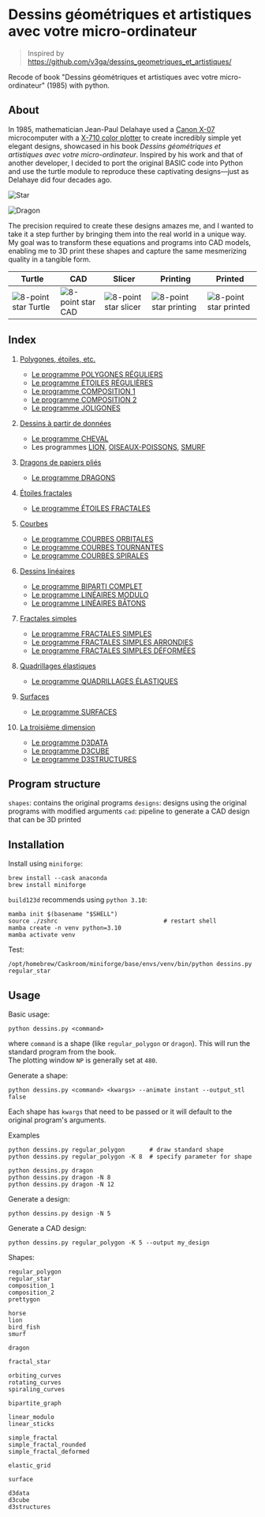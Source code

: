 # Dessins géométriques et artistiques avec votre micro-ordinateur
> Inspired by https://github.com/v3ga/dessins_geometriques_et_artistiques/  

Recode of book "Dessins géométriques et artistiques avec votre micro-ordinateur" (1985) with python.

## About
In 1985, mathematician Jean-Paul Delahaye used a [Canon X-07](https://en.wikipedia.org/wiki/Canon_X-07) microcomputer with a [X-710 color plotter](https://www.youtube.com/watch?v=JWhNcsYoXQ0) to create incredibly simple yet elegant designs, showcased in his book _Dessins géométriques et artistiques avec votre micro-ordinateur_. Inspired by his work and that of another developer, I decided to port the original BASIC code into Python and use the turtle module to reproduce these captivating designs—just as Delahaye did four decades ago.

![Star](/img/example_star.png)

![Dragon](/img/example_dragon.png)

The precision required to create these designs amazes me, and I wanted to take it a step further by bringing them into the real world in a unique way. My goal was to transform these equations and programs into CAD models, enabling me to 3D print these shapes and capture the same mesmerizing quality in a tangible form.

| Turtle   | CAD     | Slicer   | Printing |  Printed |
| -------- | ------- | -------- | -------- | -------- |
| ![8-point star Turtle](/img/star8_turtle.png) | ![8-point star CAD](/img/star8_cad.png) | ![8-point star slicer](/img/star8_slicer.png) | ![8-point star printing](/img/star8_printing.png) | ![8-point star printed](/img/star8_printed.png) |

## Index
1. [Polygones, étoiles, etc.](./shapes/polygons_stars/)
   * [Le programme POLYGONES RÉGULIERS](./shapes/polygons_stars/regular_polygon.py)
    * [Le programme ÉTOILES RÉGULIÈRES](./shapes/polygons_stars/regular_star.py)
    * [Le programme COMPOSITION 1](./shapes/polygons_stars/composition_1.py)
    * [Le programme COMPOSITION 2](./shapes/polygons_stars/composition_2.py)
    * [Le programme JOLIGONES](./shapes/polygons_stars/prettygon.py)

2. [Dessins à partir de données](./shapes/designs_from_data/)
    * [Le programme CHEVAL](./shapes/designs_from_data/horse.py)
    * Les programmes [LION](./shapes/designs_from_data/lion.py), [OISEAUX-POISSONS](./shapes/designs_from_data/bird_fish.py), [SMURF](./shapes/designs_from_data/smurf.py)

3. [Dragons de papiers pliés](./shapes/folding_paper_dragons/)
   * [Le programme DRAGONS](./shapes/folding_paper_dragons/dragon.py)

4. [Étoiles fractales](./shapes/fractal_stars/)
   * [Le programme ÉTOILES FRACTALES](./shapes/fractal_stars/fractal_star.py)

5. [Courbes](./shapes/curves/)
    * [Le programme COURBES ORBITALES](./shapes/curves/orbiting_curves.py)
    * [Le programme COURBES TOURNANTES](./shapes/curves/rotating_curves.py)
    * [Le programme COURBES SPIRALES](./shapes/curves/spiraling_curves.py)

6. [Dessins linéaires](./shapes/linear_designs/)
    * [Le programme BIPARTI COMPLET](./shapes/linear_designs/complete_bipartite_graph.py)
    * [Le programme LINÉAIRES MODULO](./shapes/linear_designs/linear_modulo.py)
    * [Le programme LINÉAIRES BÂTONS](./shapes/linear_designs/linear_sticks.py)

7. [Fractales simples](./shapes/simple_fractals/)
    * [Le programme FRACTALES SIMPLES](./shapes/simple_fractals/simple_fractal.py)
    * [Le programme FRACTALES SIMPLES ARRONDIES](./shapes/simple_fractals/simple_fractal_rounded.py)
    * [Le programme FRACTALES SIMPLES DÉFORMÉES](./shapes/simple_fractals/simple_fractal_deformed.py)

8. [Quadrillages élastiques](./shapes/elastic_grids/)
   * [Le programme QUADRILLAGES ÉLASTIQUES](./shapes/elastic_grids/elastic_grid.py)

9. [Surfaces](./shapes/surfaces/)
   * [Le programme SURFACES](./shapes/surfaces/surface.py)

10. [La troisième dimension](./shapes/third_dimension/)
    * [Le programme D3DATA](./shapes/third_dimension/d3data.py)
    * [Le programme D3CUBE](./shapes/third_dimension/d3cube.py)
    * [Le programme D3STRUCTURES](./shapes/third_dimension/d3structures.py)

## Program structure
`shapes`: contains the original programs
`designs`: designs using the original programs with modified arguments
`cad`: pipeline to generate a CAD design that can be 3D printed

## Installation
Install using `miniforge`:
```
brew install --cask anaconda
brew install miniforge
```
`build123d` recommends using `python 3.10`:
```
mamba init $(basename "$SHELL")
source ./zshrc                              # restart shell
mamba create -n venv python=3.10
mamba activate venv
```
Test:
```
/opt/homebrew/Caskroom/miniforge/base/envs/venv/bin/python dessins.py regular_star
```

## Usage
Basic usage:
```
python dessins.py <command>
```
where `command` is a shape (like `regular_polygon` or `dragon`).
This will run the standard program from the book.  
The plotting window `NP` is generally set at `480`.

Generate a shape:
```
python dessins.py <command> <kwargs> --animate instant --output_stl false
```
Each shape has `kwargs` that need to be passed or it will default to the original program's arguments.

Examples
```
python dessins.py regular_polygon       # draw standard shape
python dessins.py regular_polygon -K 8  # specify parameter for shape
```
```
python dessins.py dragon
python dessins.py dragon -N 8
python dessins.py dragon -N 12
```

Generate a design:
```
python dessins.py design -N 5
```

Generate a CAD design:
```
python dessins.py regular_polygon -K 5 --output my_design
```

Shapes:
```
regular_polygon
regular_star
composition_1
composition_2
prettygon

horse
lion
bird_fish
smurf

dragon

fractal_star

orbiting_curves
rotating_curves
spiraling_curves

bipartite_graph

linear_modulo
linear_sticks

simple_fractal
simple_fractal_rounded
simple_fractal_deformed

elastic_grid

surface

d3data
d3cube
d3structures
```